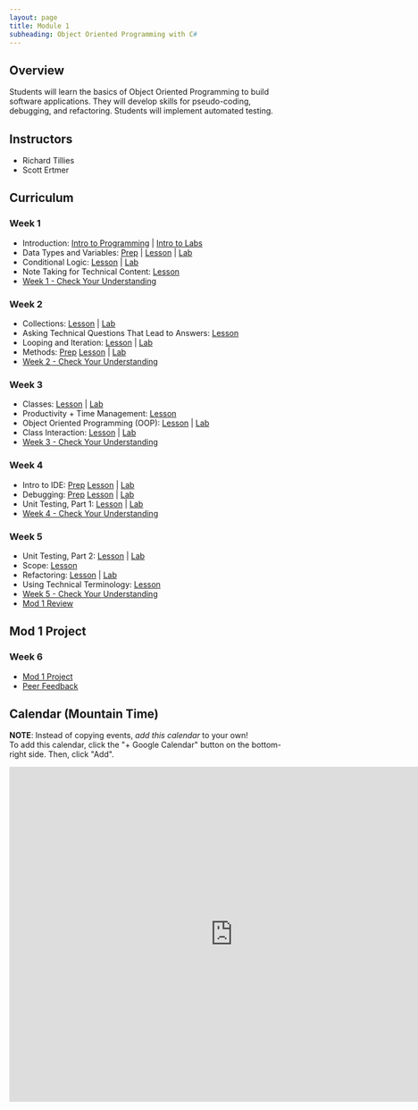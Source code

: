 ```yaml
---
layout: page
title: Module 1
subheading: Object Oriented Programming with C#
---
```


## Overview
Students will learn the basics of Object Oriented Programming to build software applications.  They will develop skills for pseudo-coding, debugging, and refactoring.  Students will implement automated testing.

## Instructors

* Richard Tillies
* Scott Ertmer

## Curriculum

### Week 1
* Introduction: [Intro to Programming](./lessons/Week1/introToProgramming) &#124; [Intro to Labs](./labs/Week1/IntroToLabs)
* Data Types and Variables: [Prep](./preparation/Week1/DatatypesAndVariables) &#124; [Lesson](./lessons/Week1/DatatypesAndVariables.md) &#124; [Lab](./labs/Week1/DatatypesAndVariables)
* Conditional Logic: [Lesson](./lessons/Week1/ConditionalLogic) &#124; [Lab](./labs/Week1/ConditionalLogic)
* Note Taking for Technical Content: [Lesson](./lessons/Week1/NoteTaking.md)
* [Week 1 - Check Your Understanding](./lessons/Week1/CFUReview)


### Week 2
* Collections: [Lesson](./lessons/Week2/Collections) &#124; [Lab](./labs/Week2/Collections)
* Asking Technical Questions That Lead to Answers: [Lesson](./lessons/Week2/AskingTechnicalQuestions)
* Looping and Iteration: [Lesson](./lessons/Week2/Looping) &#124; [Lab](./labs/Week2/Looping)
* Methods: [Prep](./preparation/Week2/Methods) [Lesson](./lessons/Week2/Methods) &#124; [Lab](./labs/Week2/Methods)
* [Week 2 - Check Your Understanding](./lessons/Week2/CFUReview)

### Week 3
* Classes: [Lesson](./lessons/Week3/Classes) &#124; [Lab](./labs/Week3/Classes)
* Productivity + Time Management: [Lesson](./lessons/Week3/ProductivityTimeMGMT)
* Object Oriented Programming (OOP): [Lesson](./lessons/Week3/OOP) &#124; [Lab](./labs/Week3/OOP)
* Class Interaction: [Lesson](./lessons/Week3/ClassInteraction) &#124; [Lab](./labs/Week3/ClassInteraction)
* [Week 3 - Check Your Understanding](./lessons/Week3/CFUReview)

### Week 4
* Intro to IDE: [Prep](./preparation/Week4/IDE) [Lesson](./lessons/Week4/IntroToIDE) &#124; [Lab](./labs/Week4/IntrotoIDE)
* Debugging: [Prep](./preparation/Week4/Debugging) [Lesson](./lessons/Week4/Debugging) &#124; [Lab](./labs/Week4/Debugging)
* Unit Testing, Part 1: [Lesson](./lessons/Week4/UnitTestingI) &#124; [Lab](./labs/Week4/UnitTestingI)
* [Week 4 - Check Your Understanding](./lessons/Week4/CFUReview)

### Week 5
* Unit Testing, Part 2: [Lesson](./lessons/Week5/UnitTestingII) &#124; [Lab](./labs/Week5/UnitTestingII)
* Scope: [Lesson](./lessons/Week5/Scope)
* Refactoring: [Lesson](./lessons/Week5/Refactoring) &#124; [Lab](./labs/Week5/Refactoring)
* Using Technical Terminology: [Lesson](./lessons/Week5/TechnicalTerminology)
* [Week 5 - Check Your Understanding](./lessons/Week5/CFUReview)
* [Mod 1 Review](./lessons/Week5/Mod1Review)

## Mod 1 Project
### Week 6
* [Mod 1 Project](./project/Mod1Project)
* [Peer Feedback](./project/PeerFeedback)

## Calendar (Mountain Time)
**NOTE**: Instead of copying events, _add this calendar_ to your own! <br>
To add this calendar, click the "+ Google Calendar" button on the bottom-right side. Then, click "Add".

<iframe src="https://calendar.google.com/calendar/embed?src=c_2o0kim19g8e75ag554m39v2ijs%40group.calendar.google.com&ctz=America%2FDenver&mode=week" style="border: 0" width="800" height="600" frameborder="0" scrolling="no"></iframe>
